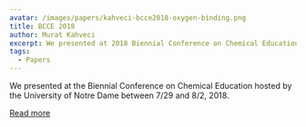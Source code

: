```yaml
---
avatar: /images/papers/kahveci-bcce2018-oxygen-binding.png
title: BCCE 2018
author: Murat Kahveci
excerpt: We presented at 2018 Biennial Conference on Chemical Education hosted by the University of Notre Dame.
tags: 
  - Papers
---
```


We presented at the Biennial Conference on Chemical Education hosted by the University of Notre Dame between 7/29 and 8/2, 2018.

[Read more](/aai)
